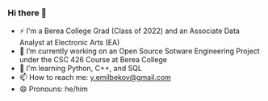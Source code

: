 ### Hi there 👋

- ⚡ I'm a Berea College Grad (Class of 2022) and an Associate Data Analyst at Electronic Arts (EA)
- 🔭 I’m currently working on an Open Source Sotware Engineering Project under the CSC 426 Course at Berea College
- 🌱 I'm learning Python, C++, and SQL
- 📫 How to reach me: y.emilbekov@gmail.com
- 😄 Pronouns: he/him

